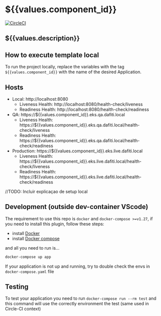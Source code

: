 # ${{values.component_id}}

[![CircleCI](https://circleci.com/gh/dafiti-group/${{values.component_id}}/tree/main.svg?style=svg&circle-token=95ef6b5263b43165270e49a6a8a20267dec56af0)](https://circleci.com/gh/dafiti-group/${{values.component_id}}/tree/main)

## ${{values.description}}

## How to execute template local

To run the project locally, replace the variables with the tag `${{values.component_id}}` with the name of the desired Application.

## Hosts

- Local: http://localhost:8080
  - Liveness Health: http://localhost:8080/health-check/liveness
  - Readiness Health: http://localhost:8080/health-check/readiness
- QA: https://${{values.component_id}}.eks.qa.dafiti.local
  - Liveness Health: https://${{values.component_id}}.eks.qa.dafiti.local/health-check/liveness
  - Readiness Health: https://${{values.component_id}}.eks.qa.dafiti.local/health-check/readiness
- Production: https://${{values.component_id}}.eks.live.dafiti.local
  - Liveness Health: https://${{values.component_id}}.eks.live.dafiti.local/health-check/liveness
  - Readiness Health: https://${{values.component_id}}.eks.live.dafiti.local/health-check/readiness

//TODO: Incluir explicaçao de setup local

## Development (outside dev-container VScode)

The requirement to use this repo is `docker` and `docker-compose >=v1.27`, if you need
to install this plugin, follow these steps:

- install [Docker](https://docs.docker.com/engine/install/ubuntu/)
- install [Docker compose](https://docs.docker.com/compose/install/)

and all you need to run is...

```sh
docker-compose up app
```

If your application is not up and running, try to double check the envs in `docker-compose.yaml` file

## Testing

To test your application you need to run `docker-compose run --rm test`
and this command will use the correctly environment the test (same used in Circle-CI context)
